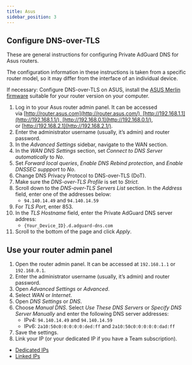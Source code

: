 ```yaml
---
title: Asus
sidebar_position: 3
---
```


## Configure DNS-over-TLS

These are general instructions for configuring Private AdGuard DNS for Asus routers.

The configuration information in these instructions is taken from a specific router model, so it may differ from the interface of an individual device.

If necessary: Configure DNS-over-TLS on ASUS, install the [ASUS Merlin firmware](https://www.asuswrt-merlin.net/download) suitable for your router version on your computer.

1. Log in to your Asus router admin panel. It can be accessed via [http://router.asus.com](http://router.asus.com/), [http://192.168.1.1](http://192.168.1.1/), [http://192.168.0.1](http://192.168.0.1/), or [http://192.168.2.1](http://192.168.2.1/).
1. Enter the administrator username (usually, it’s admin) and router password.
1. In the *Advanced Settings* sidebar, navigate to the WAN section.
1. In the *WAN DNS Settings* section, set *Connect to DNS Server automatically* to *No*.
1. Set *Forward local queries*, *Enable DNS Rebind protection*, and *Enable DNSSEC suppport* to *No*.
1. Change DNS Privacy Protocol to DNS-over-TLS (DoT).
1. Make sure the *DNS-over-TLS Profile* is set to *Strict*.
1. Scroll down to the *DNS-over-TLS Servers List* section. In the *Address* field, enter one of the addresses below:
    - `94.140.14.49` and `94.140.14.59`
1. For *TLS Port*, enter 853.
1. In the *TLS Hostname* field, enter the Private AdGuard DNS server address:
    - `{Your_Device_ID}.d.adguard-dns.com`
1. Scroll to the bottom of the page and click *Apply*.

## Use your router admin panel

1. Open the router admin panel. It can be accessed at `192.168.1.1` or `192.168.0.1`.
1. Enter the administrator username (usually, it’s admin) and router password.
1. Open *Advanced Settings* or *Advanced*.
1. Select *WAN* or *Internet*.
1. Open *DNS Settings* or *DNS*.
1. Choose *Manual DNS*. Select *Use These DNS Servers* or *Specify DNS Server Manually* and enter the following DNS server addresses:
    - IPv4: `94.140.14.49` and `94.140.14.59`
    - IPv6: `2a10:50c0:0:0:0:0:ded:ff` and `2a10:50c0:0:0:0:0:dad:ff`
1. Save the settings.
1. Link your IP (or your dedicated IP if you have a Team subscription).

- [Dedicated IPs](/private-dns/connect-devices/other-options/dedicated-ip.md)
- [Linked IPs](/private-dns/connect-devices/other-options/linked-ip.md)
